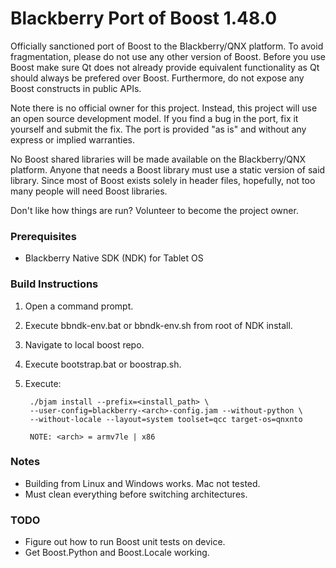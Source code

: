# Blackberry Port of Boost 1.48.0

Officially sanctioned port of Boost to the Blackberry/QNX platform. To avoid fragmentation, please do not use any other version of Boost. Before you use Boost make sure Qt does not already provide equivalent functionality as Qt should always be prefered over Boost. Furthermore, do not expose any Boost constructs in public APIs.

Note there is no official owner for this project. Instead, this project will use an open source development model. If you find a bug in the port, fix it yourself and submit the fix. The port is provided "as is" and without any express or implied warranties.

No Boost shared libraries will be made available on the Blackberry/QNX platform. Anyone that needs a Boost library must use a static version of said library. Since most of Boost exists solely in header files, hopefully, not too many people will need Boost libraries.

Don't like how things are run? Volunteer to become the project owner.

### Prerequisites

- Blackberry Native SDK (NDK) for Tablet OS

### Build Instructions

1. Open a command prompt.
2. Execute bbndk-env.bat or bbndk-env.sh from root of NDK install.
3. Navigate to local boost repo.
4. Execute bootstrap.bat or boostrap.sh.
5. Execute:

        ./bjam install --prefix=<install_path> \
        --user-config=blackberry-<arch>-config.jam --without-python \
        --without-locale --layout=system toolset=qcc target-os=qnxnto
        
        NOTE: <arch> = armv7le | x86

### Notes

- Building from Linux and Windows works. Mac not tested.
- Must clean everything before switching architectures.

### TODO

- Figure out how to run Boost unit tests on device.
- Get Boost.Python and Boost.Locale working.
